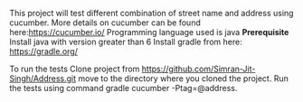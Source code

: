 This project will test different combination of street name and address using cucumber.
More details on cucumber can be found here:https://cucumber.io/
Programming language used is java
**Prerequisite**
Install java with version greater than 6
Install gradle from here: https://gradle.org/

To run the tests
Clone project from https://github.com/Simran-Jit-Singh/Address.git
move to the directory where you cloned the project.
Run the tests using command gradle cucumber -Ptag=@address.

